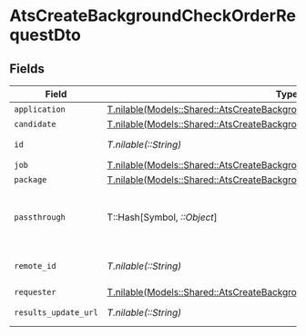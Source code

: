 # AtsCreateBackgroundCheckOrderRequestDto


## Fields

| Field                                                                                                                                                      | Type                                                                                                                                                       | Required                                                                                                                                                   | Description                                                                                                                                                | Example                                                                                                                                                    |
| ---------------------------------------------------------------------------------------------------------------------------------------------------------- | ---------------------------------------------------------------------------------------------------------------------------------------------------------- | ---------------------------------------------------------------------------------------------------------------------------------------------------------- | ---------------------------------------------------------------------------------------------------------------------------------------------------------- | ---------------------------------------------------------------------------------------------------------------------------------------------------------- |
| `application`                                                                                                                                              | [T.nilable(Models::Shared::AtsCreateBackgroundCheckOrderRequestDtoApplication)](../../models/shared/atscreatebackgroundcheckorderrequestdtoapplication.md) | :heavy_minus_sign:                                                                                                                                         | N/A                                                                                                                                                        |                                                                                                                                                            |
| `candidate`                                                                                                                                                | [T.nilable(Models::Shared::AtsCreateBackgroundCheckOrderRequestDtoCandidate)](../../models/shared/atscreatebackgroundcheckorderrequestdtocandidate.md)     | :heavy_minus_sign:                                                                                                                                         | N/A                                                                                                                                                        |                                                                                                                                                            |
| `id`                                                                                                                                                       | *T.nilable(::String)*                                                                                                                                      | :heavy_minus_sign:                                                                                                                                         | Unique identifier                                                                                                                                          | 8187e5da-dc77-475e-9949-af0f1fa4e4e3                                                                                                                       |
| `job`                                                                                                                                                      | [T.nilable(Models::Shared::AtsCreateBackgroundCheckOrderRequestDtoJob)](../../models/shared/atscreatebackgroundcheckorderrequestdtojob.md)                 | :heavy_minus_sign:                                                                                                                                         | N/A                                                                                                                                                        |                                                                                                                                                            |
| `package`                                                                                                                                                  | [T.nilable(Models::Shared::AtsCreateBackgroundCheckOrderRequestDtoPackage)](../../models/shared/atscreatebackgroundcheckorderrequestdtopackage.md)         | :heavy_minus_sign:                                                                                                                                         | N/A                                                                                                                                                        |                                                                                                                                                            |
| `passthrough`                                                                                                                                              | T::Hash[Symbol, *::Object*]                                                                                                                                | :heavy_minus_sign:                                                                                                                                         | Value to pass through to the provider                                                                                                                      | {<br/>"other_known_names": "John Doe"<br/>}                                                                                                                |
| `remote_id`                                                                                                                                                | *T.nilable(::String)*                                                                                                                                      | :heavy_minus_sign:                                                                                                                                         | Provider's unique identifier                                                                                                                               | 8187e5da-dc77-475e-9949-af0f1fa4e4e3                                                                                                                       |
| `requester`                                                                                                                                                | [T.nilable(Models::Shared::AtsCreateBackgroundCheckOrderRequestDtoRequester)](../../models/shared/atscreatebackgroundcheckorderrequestdtorequester.md)     | :heavy_minus_sign:                                                                                                                                         | N/A                                                                                                                                                        |                                                                                                                                                            |
| `results_update_url`                                                                                                                                       | *T.nilable(::String)*                                                                                                                                      | :heavy_minus_sign:                                                                                                                                         | Results update url                                                                                                                                         | https://exmaple.com/integrations/results/update                                                                                                            |